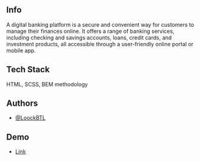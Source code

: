 ## Info

A digital banking platform is a secure and convenient way for customers to manage their finances online. It offers a range of banking services, including checking and savings accounts, loans, credit cards, and investment products, all accessible through a user-friendly online portal or mobile app.

## Tech Stack

 HTML, SCSS, BEM methodology

## Authors

- [@LoockBTL](https://github.com/LoockBTL)

## Demo

- [Link](https://loockbtl.github.io/staack/)
